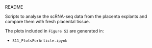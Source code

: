 README

Scripts to analyse the scRNA-seq data from the placenta explants and compare them with fresh placental tissue.


The plots included in `Figure S2` are generated in:
- `S11_PlotsForArticle.ipynb`